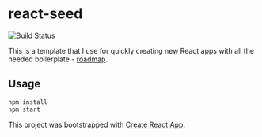 react-seed
===========

[![Build Status](https://travis-ci.org/mousetree/react-seed.svg?branch=master)](https://travis-ci.org/mousetree/react-seed)

This is a template that I use for quickly creating new React apps with all the needed boilerplate - [roadmap](https://github.com/mousetree/react-seed/issues/1).

## Usage

```bash
npm install
npm start
```

This project was bootstrapped with [Create React App](https://github.com/facebookincubator/create-react-app).